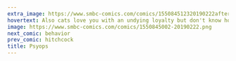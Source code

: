 ```yaml
---
extra_image: https://www.smbc-comics.com/comics/155084512320190222after.png
hovertext: Also cats love you with an undying loyalty but don't know how to express it.
image: https://www.smbc-comics.com/comics/1550845002-20190222.png
next_comic: behavior
prev_comic: hitchcock
title: Psyops
---
```


